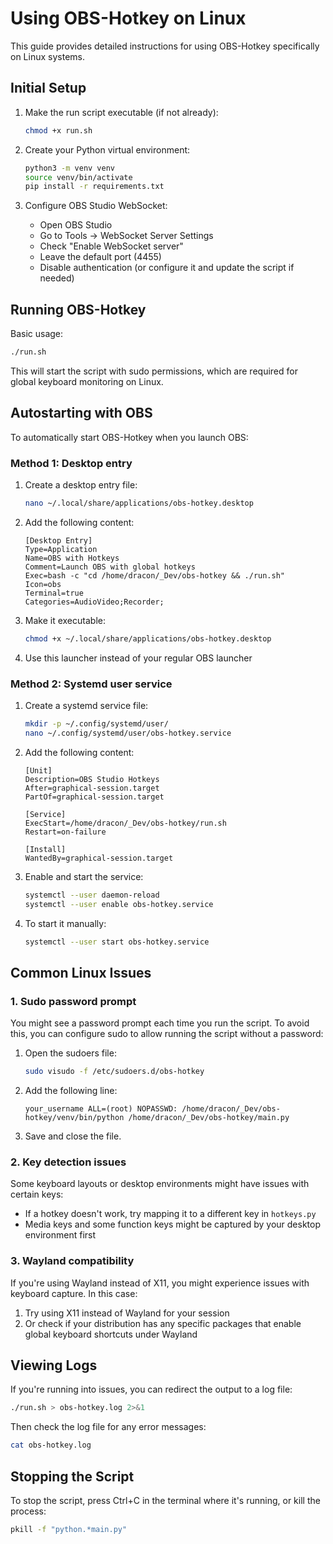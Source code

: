 # Using OBS-Hotkey on Linux

This guide provides detailed instructions for using OBS-Hotkey specifically on Linux systems.

## Initial Setup

1. Make the run script executable (if not already):

   ```bash
   chmod +x run.sh
   ```

2. Create your Python virtual environment:

   ```bash
   python3 -m venv venv
   source venv/bin/activate
   pip install -r requirements.txt
   ```

3. Configure OBS Studio WebSocket:
   - Open OBS Studio
   - Go to Tools → WebSocket Server Settings
   - Check "Enable WebSocket server"
   - Leave the default port (4455)
   - Disable authentication (or configure it and update the script if needed)

## Running OBS-Hotkey

Basic usage:

```bash
./run.sh
```

This will start the script with sudo permissions, which are required for global keyboard monitoring on Linux.

## Autostarting with OBS

To automatically start OBS-Hotkey when you launch OBS:

### Method 1: Desktop entry

1. Create a desktop entry file:

   ```bash
   nano ~/.local/share/applications/obs-hotkey.desktop
   ```

2. Add the following content:

   ```
   [Desktop Entry]
   Type=Application
   Name=OBS with Hotkeys
   Comment=Launch OBS with global hotkeys
   Exec=bash -c "cd /home/dracon/_Dev/obs-hotkey && ./run.sh"
   Icon=obs
   Terminal=true
   Categories=AudioVideo;Recorder;
   ```

3. Make it executable:

   ```bash
   chmod +x ~/.local/share/applications/obs-hotkey.desktop
   ```

4. Use this launcher instead of your regular OBS launcher

### Method 2: Systemd user service

1. Create a systemd service file:

   ```bash
   mkdir -p ~/.config/systemd/user/
   nano ~/.config/systemd/user/obs-hotkey.service
   ```

2. Add the following content:

   ```
   [Unit]
   Description=OBS Studio Hotkeys
   After=graphical-session.target
   PartOf=graphical-session.target

   [Service]
   ExecStart=/home/dracon/_Dev/obs-hotkey/run.sh
   Restart=on-failure

   [Install]
   WantedBy=graphical-session.target
   ```

3. Enable and start the service:

   ```bash
   systemctl --user daemon-reload
   systemctl --user enable obs-hotkey.service
   ```

4. To start it manually:
   ```bash
   systemctl --user start obs-hotkey.service
   ```

## Common Linux Issues

### 1. Sudo password prompt

You might see a password prompt each time you run the script. To avoid this, you can configure sudo to allow running the script without a password:

1. Open the sudoers file:

   ```bash
   sudo visudo -f /etc/sudoers.d/obs-hotkey
   ```

2. Add the following line:

   ```
   your_username ALL=(root) NOPASSWD: /home/dracon/_Dev/obs-hotkey/venv/bin/python /home/dracon/_Dev/obs-hotkey/main.py
   ```

3. Save and close the file.

### 2. Key detection issues

Some keyboard layouts or desktop environments might have issues with certain keys:

- If a hotkey doesn't work, try mapping it to a different key in `hotkeys.py`
- Media keys and some function keys might be captured by your desktop environment first

### 3. Wayland compatibility

If you're using Wayland instead of X11, you might experience issues with keyboard capture. In this case:

1. Try using X11 instead of Wayland for your session
2. Or check if your distribution has any specific packages that enable global keyboard shortcuts under Wayland

## Viewing Logs

If you're running into issues, you can redirect the output to a log file:

```bash
./run.sh > obs-hotkey.log 2>&1
```

Then check the log file for any error messages:

```bash
cat obs-hotkey.log
```

## Stopping the Script

To stop the script, press Ctrl+C in the terminal where it's running, or kill the process:

```bash
pkill -f "python.*main.py"
```
